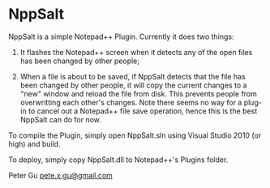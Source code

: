 NppSalt
=======

NppSalt is a simple Notepad++ Plugin. Currently it does two things:

1) It flashes the Notepad++ screen when it detects any of the open files has been changed by other people;

2) When a file is about to be saved, if NppSalt detects that the file has been changed by other people,
   it will copy the current changes to a "new" window and reload the file from disk. This prevents
   people from overwritting each other's changes. Note there seems no way for a plug-in to cancel out a 
   Notepad++ file save operation, hence this is the best NppSalt can do for now.
   
To compile the Plugin, simply open NppSalt.sln using Visual Studio 2010 (or high) and build.

To deploy, simply copy NppSalt.dll to Notepad++'s Plugins folder.


Peter Gu
pete.x.gu@gmail.com



